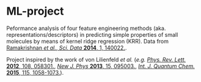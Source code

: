 # ML-project

Peformance analysis of four feature engineering methods (aka. representations/descriptors) in predicting simple properties of small molecules by means of kernel ridge regression (KRR). Data from [Ramakrishnan *et al.*, *Sci. Data* **2014**, 1, 140022.](https://www.nature.com/articles/sdata201422). 

Project inspired by the work of von Lilienfeld *et al.* (*e.g.* [*Phys. Rev. Lett.* **2012**, 108, 058301.](https://journals.aps.org/prl/abstract/10.1103/PhysRevLett.108.058301), [*New J. Phys* **2013**, 15, 095003.](https://iopscience.iop.org/article/10.1088/1367-2630/15/9/095003/meta), [*Int. J. Quantum Chem.* **2015**, 115, 1058-1073.](https://onlinelibrary.wiley.com/doi/full/10.1002/qua.24954)).
